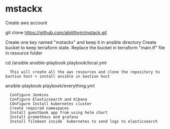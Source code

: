 # mstackx
Create aws account

git clone https://github.com/abijithvjn/mstack.git

Create one key named "mstackx" and keep it in ansible directory
Create bucket to keep terraform state. 
Replace the bucket in terraform "main.tf" file in resource folder

cd <repo-home>/ansible
ansible-playbook playbook/local.yml
      
      
      
      This will create all the aws resources and clone the repository to bastion host + install ansible in bastion host
 
 
ansible-playbook playbook/everything.yml


      Configure Jenkins
      Configure Elasticsearch and Kibana
      COnfigure Install kubernetes cluster
      Create required namespaces
      Install guestbook app from using helm chart
      Install prometheus and grafana
      Install filebeat inside  kubernetes to send logs to elasticsearch



